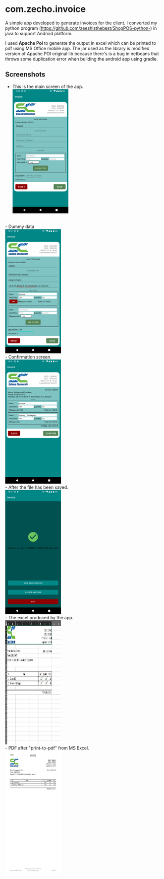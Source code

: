 ﻿# com.zecho.invoice
A simple app developed to generate invoices for the client.
I converted my python program (https://github.com/zeeshisthebest/ShopPOS-python-) in java to support Android platform.

I used **Apache Poi** to generate the output in excel which can be printed to pdf using MS Office mobile app. The jar used as the library is modified version of Apache POI original lib because there's is a bug in netbeans that throws some duplication error when building the android app using gradle.

## Screenshots
- This is the main screen of the app.<br>
<img src="https://github.com/zeeshisthebest/com.zecho.invoice/blob/main/snapshots/1.png?raw=true" 
     width="180" height="400"/>
<br>
- Dummy data
<br>
<img src="https://github.com/zeeshisthebest/com.zecho.invoice/blob/main/snapshots/2.png?raw=true" 
     width="180" height="400"/>
<br>
- Confirmation screen.
<br>
<img src="https://github.com/zeeshisthebest/com.zecho.invoice/blob/main/snapshots/3.png?raw=true" 
     width="180" height="400"/>
<br>
- After the file has been saved.
<br>
<img src="https://github.com/zeeshisthebest/com.zecho.invoice/blob/main/snapshots/4.png?raw=true" 
     width="180" height="400"/>
<br>
- The excel produced by the app.
<br>
<img src="https://github.com/zeeshisthebest/com.zecho.invoice/blob/main/snapshots/excel.jpg?raw=true" 
     width="180" height="400"/>
<br>
- PDF after "print-to-pdf" from MS Excel.
<br>
<img src="https://github.com/zeeshisthebest/com.zecho.invoice/blob/main/snapshots/pdf.jpg?raw=true" 
     width="180" height="400"/>
